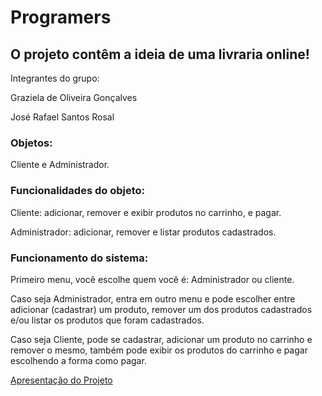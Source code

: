 # Programers

## O projeto contêm a ideia de uma livraria online!

  Integrantes do grupo:
    <p>Graziela de Oliveira Gonçalves</p>
    <p>José Rafael Santos Rosal</p>

### Objetos:

  Cliente e Administrador.

### Funcionalidades do objeto:

  Cliente: adicionar, remover e exibir produtos no carrinho, e pagar.

  Administrador: adicionar, remover e listar produtos cadastrados.

### Funcionamento do sistema:

  Primeiro menu, você escolhe quem você é: Administrador ou cliente.

  Caso seja Administrador, entra em outro menu e pode escolher entre adicionar (cadastrar) um produto, remover um dos produtos cadastrados e/ou listar os produtos que foram cadastrados.

  Caso seja Cliente, pode se cadastrar, adicionar um produto no carrinho e remover o mesmo, também pode exibir os produtos do carrinho e pagar escolhendo a forma como pagar.

[Apresentação do Projeto](https://www.canva.com/design/DAFligl_adU/0K6O0Y6J4-UR0G_TR6ivVA/edit?analyticsCorrelationId=302a1cb8-65ed-4a67-ac34-404cc5d2fbf2)
